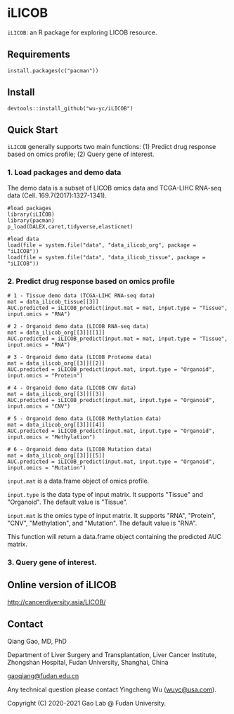 # iLICOB
`iLICOB`: an R package for exploring LICOB resource.

## Requirements
    install.packages(c("pacman"))
 
## Install
    devtools::install_github("wu-yc/iLICOB")

## Quick Start
`iLICOB` generally supports two main functions: (1) Predict drug response based on omics profile; (2) Query gene of interest. 


### 1. Load packages and demo data
The demo data is a subset of LICOB omics data and TCGA-LIHC RNA-seq data (Cell. 169.7(2017):1327-1341).

    #load packages
    library(iLICOB)
    library(pacman)
    p_load(DALEX,caret,tidyverse,elasticnet)
    
    #load data
    load(file = system.file("data", "data_ilicob_org", package = "iLICOB"))
    load(file = system.file("data", "data_ilicob_tissue", package = "iLICOB"))



### 2. Predict drug response based on omics profile
    # 1 - Tissue demo data (TCGA-LIHC RNA-seq data)
    mat = data_ilicob_tissue[[3]]
    AUC.predicted = iLICOB_predict(input.mat = mat, input.type = "Tissue", input.omics = "RNA")

    # 2 - Organoid demo data (LICOB RNA-seq data)
    mat = data_ilicob_org[[3]][[1]]
    AUC.predicted = iLICOB_predict(input.mat = mat, input.type = "Tissue", input.omics = "RNA")

    # 3 - Organoid demo data (LICOB Proteome data)
    mat = data_ilicob_org[[3]][[2]]
    AUC.predicted = iLICOB_predict(input.mat, input.type = "Organoid", input.omics = "Protein")

    # 4 - Organoid demo data (LICOB CNV data)
    mat = data_ilicob_org[[3]][[3]]
    AUC.predicted = iLICOB_predict(input.mat, input.type = "Organoid", input.omics = "CNV")

    # 5 - Organoid demo data (LICOB Methylation data)
    mat = data_ilicob_org[[3]][[4]]
    AUC.predicted = iLICOB_predict(input.mat, input.type = "Organoid", input.omics = "Methylation")

    # 6 - Organoid demo data (LICOB Mutation data)
    mat = data_ilicob_org[[3]][[5]]
    AUC.predicted = iLICOB_predict(input.mat, input.type = "Organoid", input.omics = "Mutation")


`input.mat` is a data.frame object of omics profile.

`input.type` is the data type of input matrix. It supports "Tissue" and "Organoid". The default value is "Tissue".

`input.mat` is the omics type of input matrix. It supports "RNA", "Protein", "CNV", "Methylation", and "Mutation". The default value is "RNA".

This function will return a data.frame object containing the predicted AUC matrix.


### 3. Query gene of interest.




## Online version of iLICOB
http://cancerdiversity.asia/LICOB/


## Contact

Qiang Gao, MD, PhD

Department of Liver Surgery and Transplantation, Liver Cancer Institute, Zhongshan Hospital, Fudan University, Shanghai, China

gaoqiang@fudan.edu.cn


Any technical question please contact Yingcheng Wu (wuyc@usa.com).

Copyright (C) 2020-2021 Gao Lab @ Fudan University.






